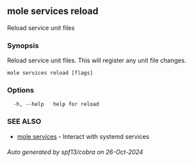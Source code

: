 ## mole services reload

Reload service unit files

### Synopsis

Reload service unit files. This will register any unit file changes.

```
mole services reload [flags]
```

### Options

```
  -h, --help   help for reload
```

### SEE ALSO

* [mole services](mole_services.md)	 - Interact with systemd services

###### Auto generated by spf13/cobra on 26-Oct-2024
